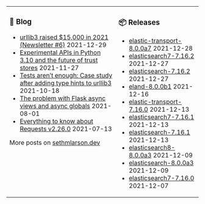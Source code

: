 <table><tr><td valign="top">

### 📰 Blog
<!-- blog starts -->
* [urllib3 raised $15,000 in 2021 (Newsletter #6)](http://sethmlarson.dev/blog/2021-12-29/urllib3-raised-15k-in-2021) 2021-12-29
* [Experimental APIs in Python 3.10 and the future of trust stores](http://sethmlarson.dev/blog/2021-11-27/experimental-python-3.10-apis-and-trust-stores) 2021-11-27
* [Tests aren’t enough: Case study after adding type hints to urllib3](http://sethmlarson.dev/blog/2021-10-18/tests-arent-enough-case-study-after-adding-types-to-urllib3) 2021-10-18
* [The problem with Flask async views and async globals](http://sethmlarson.dev/blog/2021-08-01/flask-async-views-and-async-globals) 2021-08-01
* [Everything to know about Requests v2.26.0](http://sethmlarson.dev/blog/2021-07-13/everything-to-know-about-requests-v2-26-0) 2021-07-13
<!-- blog ends -->
More posts on [sethmlarson.dev](https://sethmlarson.dev)
</td><td valign="top">

### 📦 Releases
<!-- other starts -->
* [elastic-transport-8.0.0a7](https://pypi.org/project/elastic-transport/8.0.0a7) 2021-12-28
* [elasticsearch7-7.16.2](https://pypi.org/project/elasticsearch7/7.16.2) 2021-12-27
* [elasticsearch-7.16.2](https://pypi.org/project/elasticsearch/7.16.2) 2021-12-27
* [eland-8.0.0b1](https://pypi.org/project/eland/8.0.0b1) 2021-12-16
* [elastic-transport-7.16.0](https://pypi.org/project/elastic-transport/7.16.0) 2021-12-13
* [elasticsearch7-7.16.1](https://pypi.org/project/elasticsearch7/7.16.1) 2021-12-13
* [elasticsearch-7.16.1](https://pypi.org/project/elasticsearch/7.16.1) 2021-12-13
* [elasticsearch8-8.0.0a3](https://pypi.org/project/elasticsearch8/8.0.0a3) 2021-12-09
* [elasticsearch-8.0.0a3](https://pypi.org/project/elasticsearch/8.0.0a3) 2021-12-09
* [elasticsearch7-7.16.0](https://pypi.org/project/elasticsearch7/7.16.0) 2021-12-07
<!-- other ends -->
</td></tr></table>
